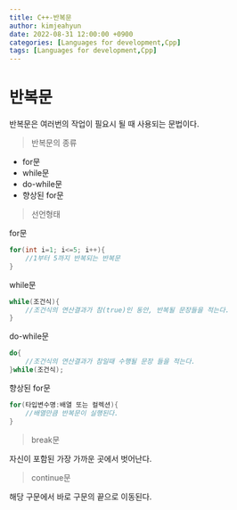 ```yaml
---
title: C++-반복문
author: kimjeahyun
date: 2022-08-31 12:00:00 +0900
categories: [Languages for development,Cpp]
tags: [Languages for development,Cpp]
---
```


# 반복문

반복문은 여러번의 작업이 필요시 될 때 사용되는 문법이다.

> 반복문의 종류
-	for문
- 	while문
-	do-while문
-	향상된 for문

> 선언형태

for문 

```cpp
for(int i=1; i<=5; i++){
	//1부터 5까지 반복되는 반복문
}
```

while문 

```cpp
while(조건식){
	//조건식의 연산결과가 참(true)인 동안, 반복될 문장들을 적는다.
}
```

do-while문 

```cpp
do{
	//조건식의 연산결과가 참일때 수행될 문장 들을 적는다.
}while(조건식);
```

향상된 for문 

```cpp
for(타입변수명:배열 또는 컬렉션){
	//배열만큼 반복문이 실행된다.
}
```

> break문

자신이 포함된 가장 가까운 곳에서 벗어난다.

> continue문

해당 구문에서 바로 구문의 끝으로 이동된다.



